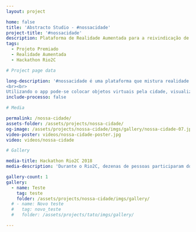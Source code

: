 ```yaml
---
layout: project

home: false
title: 'Abstracto Studio - #nossacidade'
project-title: '#nossacidade'
description: Plataforma de Realidade Aumentada para a reivindicação de melhorias urbanas. Projeto vencedor do Hackathon Rio2C de 2018.
tags:
  - Projeto Premiado
  - Realidade Aumentada
  - Hackathon Rio2C

# Project page data

long-description: '#nossacidade é uma plataforma que mistura realidade aumentada e urbanismo colaborativo. Vencedor do Hackathon Rio 2C de 2018, o aplicativo é uma plataforma de reivindicação de melhorias pontuais em centros urbanos.
<br><br>
Utilizando o app pode-se colocar objetos virtuais pela cidade, visualizá-los em realidade aumentada, tirar fotos e compartilhar: colocar uma lixeira em uma esquina suja, uma árvore em uma rua cinza, bancos para relaxar. Uma plataforma de diálogo entre cidadãos e poder público.'
include-processo: false

# Media

permalink: /nossa-cidade/
assets-folder: /assets/projects/nossa-cidade/
og-image: /assets/projects/nossa-cidade/imgs/gallery/nossa-cidade-07.jpeg
video-poster: videos/nossa-cidade-poster.jpg
video: videos/nossa-cidade

# Gallery

media-title: Hackathon Rio2C 2018
media-description: 'Durante o Rio2C, dezenas de pessoas participaram do Hackathon que promoveu o desenvolvimento de projetos nos seguintes temas: Realidade Aumentada, Realidade Virtual, Inteligência Artificial, Creative Coding e Smart Cities. Durante 3 dias nós criamos o conceito e desenvolvemos o #nossacidade, em Realidade Aumentada utilizando a plataforma Unity.'

gallery-count: 1
gallery:
  - name: Teste
    tag: teste
    folder: /assets/projects/nossa-cidade/imgs/gallery/
  # - name: Novo teste
  #   tag: novo_teste
  #   folder: /assets/projects/tato/imgs/gallery/

---
```


